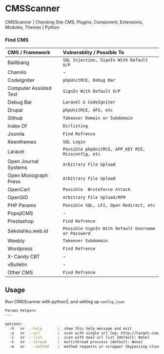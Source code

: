 # CMSScanner

CMSScanner | Checking Site CMS, Plugins, Component, Extensions, Modules, Themes | Python

### Find CMS

| CMS / Framework        | Vulnerablity / Possible To                          |
| :--------------------- | :-------------------------------------------------- |
| Balitbang              | `SQL Injection, SignIn With Default U/P`            |
| Chamilo                | -                                                   |
| CodeIgniter            | `phpUnitRCE, Debug Bar`                             |
| Computer Assisted Test | `SignIn With Default U/P`                           |
| Debug Bar              | `Laravel & CodeIgniter`                             |
| Drupal                 | `phpUnitRCE, AFU, etc`                              |
| Github                 | `Takeover Domain or Subdomain`                      |
| Index Of               | `Dirlisting`                                        |
| Joomla                 | `Find Refrence`                                     |
| Keenthemes             | `SQL Login`                                         |
| Laravel                | `Possible phpUnitRCE, APP_KEY RCE, Missconfig, etc` |
| Open Journal Systems   | `Arbitrary File Upload`                             |
| Open Monograph Press   | `Arbitrary File Upload`                             |
| OpenCart               | `Possible  Bruteforce Attack`                       |
| OpenSID                | `Arbitrary File Upload/RFM`                         |
| PHP Params             | `Possible SQL, LFI, Open Redirect, etc`             |
| PopojiCMS              | -                                                   |
| Prestashop             | `Find Refrence`                                     |
| Sekolahku.web.id       | `Possible SignIn With Default Username or Password` |
| Weebly                 | `Takeover Subdomain`                                |
| Wordpress              | `Find Refrence`                                     |
| X-Candy CBT            | -                                                   |
| vBulletin              | -                                                   |
| Other CMS              | `Find Refrence`                                     |

## Usage

Run CMSScanner with python3, and setting up `config.json`

```bash
Params Helpers
---

options:
  -h   or  --help       :  show this help message and exit
  -u   or  --url        :  scan with single url (eg: http://target.com/) (default: None)
  -l   or  --list       :  scan with mass url list (default: None)
  -t   or  --thread     :  multithread proccess (default: None)
  -m   or   --method    :  method requests or scrapper (bypassing cloudflare) (default: None)
```

